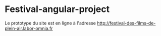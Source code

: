 # Festival-angular-project

Le prototype du site est en ligne à l'adresse http://festival-des-films-de-plein-air.labor-omnia.fr